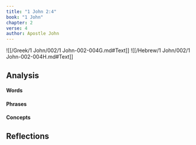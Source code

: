 ```yaml
---
title: "1 John 2:4"
book: "1 John"
chapter: 2
verse: 4
author: Apostle John
---
```

![[/Greek/1 John/002/1 John-002-004G.md#Text]]
![[/Hebrew/1 John/002/1 John-002-004H.md#Text]]

## Analysis

#### Words

#### Phrases

#### Concepts

## Reflections
